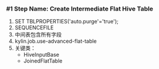 ### #1 Step Name: Create Intermediate Flat Hive Table

1. SET TBLPROPERTIES('auto.purge'='true');
2. SEQUENCEFILE
3. 中间表包含所有字段
4. kylin.job.use-advanced-flat-table
5. 关键类：
   - HiveInputBase
   - JoinedFlatTable


